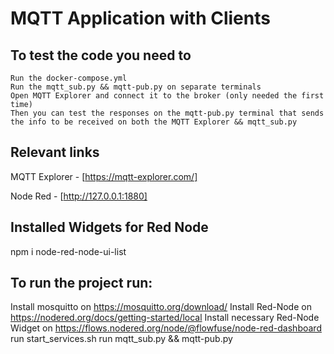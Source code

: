 # MQTT Application with Clients

## To test the code you need to

	Run the docker-compose.yml
	Run the mqtt_sub.py && mqtt-pub.py on separate terminals
	Open MQTT Explorer and connect it to the broker (only needed the first time)
	Then you can test the responses on the mqtt-pub.py terminal that sends the info to be received on both the MQTT Explorer && mqtt_sub.py

## Relevant links

MQTT Explorer - [https://mqtt-explorer.com/]

Node Red - [http://127.0.0.1:1880]

## Installed Widgets for Red Node

npm i node-red-node-ui-list

## To run the project run:
Install mosquitto on https://mosquitto.org/download/
Install Red-Node on https://nodered.org/docs/getting-started/local
Install necessary Red-Node Widget on https://flows.nodered.org/node/@flowfuse/node-red-dashboard
run start_services.sh
run mqtt_sub.py && mqtt-pub.py

